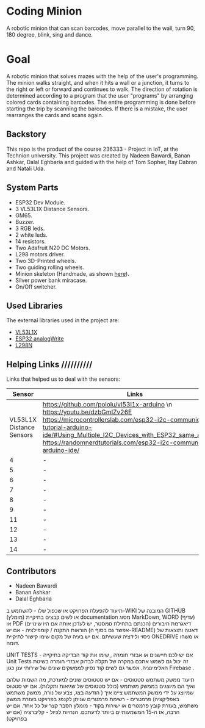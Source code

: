 # Coding Minion
A robotic minion that can scan barcodes, move parallel to the wall, turn 90, 180 degree, blink, sing and dance.


# Goal 
A robotic minion that solves mazes with the help of the user's programming. The minion walks straight, and when it hits a wall or a junction, it turns to the right or left or forward and continues to walk. The direction of rotation is determined according to a program that the user "programs" by arranging colored cards containing barcodes. The entire programming is done before starting the trip by scanning the barcodes. If there is a mistake, the user rearranges the cards and scans again.


## Backstory
This repo is the product of the course 236333 - Project in IoT, at the Technion university. This project was created by Nadeen Bawardi, Banan Ashkar, Dalal Eghbaria and guided with the help of Tom Sopher, Itay Dabran and Natali Uda.


## System Parts 
* ESP32 Dev Module.
* 3 VL53L1X Distance Sensors.
* GM65.
* Buzzer.
* 3 RGB leds.
* 2 white leds.
* 14 resistors.
* Two Adafruit N20 DC Motors.
* L298 motors driver.
* Two 3D-Printed wheels.
* Two guiding rolling wheels.
* Minion skeleton (Handmade, as shown [here](https://www.youtube.com/watch?v=xytOwOuyp5M)).
* Silver power bank miracase.
* On/Off switcher.


## Used Libraries
The external libraries used in the project are:
* [VL53L1X](https://www.arduino.cc/reference/en/libraries/vl53l1x/)
* [ESP32 analogWrite](https://www.arduino.cc/reference/en/libraries/esp32-analogwrite/)
* [L298N](https://www.arduino.cc/reference/en/libraries/l298n/)


## Helping Links //////////
Links that helped us to deal with the sensors:

| Sensor | Links |
| ---- | ----------- |
| VL53L1X Distance Sensors | https://github.com/pololu/vl53l1x-arduino \n https://youtu.be/dzbGmIZv26E https://microcontrollerslab.com/esp32-i2c-communication-tutorial-arduino-ide/#Using_Multiple_I2C_Devices_with_ESP32_same_addresses https://randomnerdtutorials.com/esp32-i2c-communication-arduino-ide/ |
| 4 | - |
| 5 | - |
| 6 | - |
| 7 | - |
| 8 | - |
| 9 | - |
| 11 | - |
| 12 | - |
| 13 | - |
| 14 | - |


## Contributors
* Nadeen Bawardi
* Banan Ashkar
* Dalal Eghbaria















תיעוד להפעלת הפרויקט או שכפול שלו   - להשתמש ב-WIKI המובנה של GITHUB (מומלץ) או לשים קבצים  בתיקיית documentation  מסוג MarkDown,  WORD (עדיף) או PDF 
דיאגרמת חיבורים (הכנתם בתחילת סמסטר, יש לעדכן אותה אם היו שינויים)
הוראות התקנה / קומפילציה - אם יש (אפשר גם בסוף ה-README)
דאטה ותוצאות של ניסוי ולידציה שעשיתם. אם יש בעיה של מקום שימו קישור לתיקיית ONEDRIVE או משהו דומה.

 UNIT TESTS  - אם יש לכם חיישנים או אבזרי חומרה , שימו את קוד הבדיקה בתיקייה Unit Tests  זה יכול גם לשמש אתכם במקרה של תקלה לבדוק אבזרי חומרה בשיטת האלימינציה. אפשר גם לשים קוד נסיון לממשקים שונים של שירותי ענן כגון Firebase .

תיעוד ממשק משתמש
סטטוסים - אם יש סטטוסים שונים למערכת, מה השמות שלהם ואיך הם מיוצגים בממשק משתמש (כולל סטטוסים של שגיאות ותקלות). אם יש סטטוס שמיוצג על ידי ממשק המשתמש ציינו איך ( הודעה בצג, צבע של נורה, ממשק משתמש באפליקציה)
פרמטרים - רשימת פרמטרים שניתן לקנפג בפרויקט בעזרת ממשק משתמש, בעזרת קובץ פרמטרים או ישירות בקוד - מומלץ הסבר קצר על כל אחד. אם יש הרבה, אז ה-15 המשמעותיים ביותר לדעתכם.
הנחיות לכיול - קליברציה (אם יש בפרויקט)
